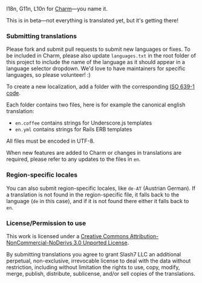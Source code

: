 I18n, G11n, L10n for [Charm](http://charmhq.com/)—you name it.

This is in beta—not everything is translated yet, but it's getting there!



### Submitting translations

Please fork and submit pull requests to submit new languages or fixes.
To be included in Charm, please also update `languages.txt` in the root folder of
this project to include the name of the language as it should appear in a language
selector dropdown. We'd love to have maintainers for specific languages, so please
volunteer! :)

To create a new localization, add a folder with the corresponding 
[ISO 639-1 code](http://en.wikipedia.org/wiki/List_of_ISO_639-1_codes).

Each folder contains two files, here is for example the canonical english translation:

* `en.coffee` contains strings for Underscore.js templates
* `en.yml` contains strings for Rails ERB templates

All files must be encoded in UTF-8.

When new features are added to Charm or changes in translations are required,
please refer to any updates to the files in `en`.



### Region-specific locales

You can also submit region-specific locales, like `de-AT` (Austrian German). 
If a translation is not found in the region-specific file, it falls back to the
language (`de` in this case), and if it is not found there either it falls back
to `en`.



### License/Permission to use

This work is licensed under a
[Creative Commons Attribution-NonCommercial-NoDerivs 3.0 Unported License](http://creativecommons.org/licenses/by-nc-nd/3.0/).

By submitting translations you agree to grant Slash7 LLC an additional perpetual, non-exclusive,
irrevocable license to deal with the data without restriction, including without limitation 
the rights to use, copy, modify, merge, publish, distribute, sublicense, and/or sell copies
of the translations.